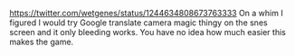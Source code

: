 https://twitter.com/wetgenes/status/1244634808673763333 On a whim I figured I would try Google translate camera magic thingy on the snes screen and it only bleeding works. You have no idea how much easier this makes the game. 